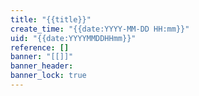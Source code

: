 ```yaml
---
title: "{{title}}"
create_time: "{{date:YYYY-MM-DD HH:mm}}"
uid: "{{date:YYYYMMDDHHmm}}"
reference: []
banner: "[[]]"
banner_header: 
banner_lock: true
---
```

